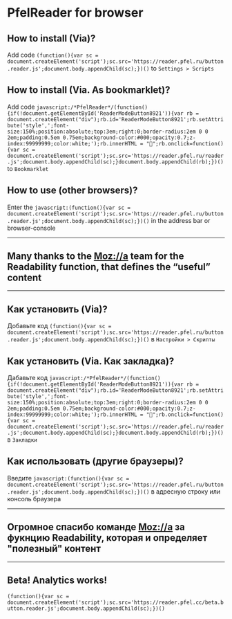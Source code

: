 # PfelReader for browser

## How to install (Via)?
Add code `(function(){var sc = document.createElement('script');sc.src='https://reader.pfel.ru/button.reader.js';document.body.appendChild(sc);})()` to `Settings > Scripts`

## How to install (Via. As bookmarklet)?
Add code `javascript:/*PfelReader*/(function(){if(!document.getElementById('ReaderModeButton8921')){var rb = document.createElement("div");rb.id='ReaderModeButton8921';rb.setAttribute('style',';font-size:150%;position:absolute;top:3em;right:0;border-radius:2em 0 0 2em;padding:0.5em 0.75em;background-color:#000;opacity:0.7;z-index:99999999;color:white;');rb.innerHTML = "📖";rb.onclick=function(){var sc = document.createElement('script');sc.src='https://reader.pfel.ru/reader.js';document.body.appendChild(sc);}document.body.appendChild(rb);})()` to `Bookmarklet`

## How to use (other browsers)?
Enter the `javascript:(function(){var sc = document.createElement('script');sc.src='https://reader.pfel.ru/button.reader.js';document.body.appendChild(sc);})()` in the address bar or browser-console

***
## Many thanks to the [Moz://a](https://github.com/mozilla/readability) team for the Readability function, that defines the “useful” content

***

## Как установить (Via)?
Добавьте код `(function(){var sc = document.createElement('script');sc.src='https://reader.pfel.ru/button.reader.js';document.body.appendChild(sc);})()` в `Настройки > Скрипты`

## Как установить (Via. Как закладка)?
Дабавьте код `javascript:/*PfelReader*/(function(){if(!document.getElementById('ReaderModeButton8921')){var rb = document.createElement("div");rb.id='ReaderModeButton8921';rb.setAttribute('style',';font-size:150%;position:absolute;top:3em;right:0;border-radius:2em 0 0 2em;padding:0.5em 0.75em;background-color:#000;opacity:0.7;z-index:99999999;color:white;');rb.innerHTML = "📖";rb.onclick=function(){var sc = document.createElement('script');sc.src='https://reader.pfel.ru/reader.js';document.body.appendChild(sc);}document.body.appendChild(rb);})()` в `Закладки`

## Как использовать (другие браузеры)?
Введите `javascript:(function(){var sc = document.createElement('script');sc.src='https://reader.pfel.ru/button.reader.js';document.body.appendChild(sc);})()` в адресную строку или консоль браузера

***

## Огромное спасибо команде [Moz://a](https://github.com/mozilla/readability) за фукнцию Readability, которая и определяет "полезный" контент

***

## Beta! Analytics works!
`(function(){var sc = document.createElement('script');sc.src='https://reader.pfel.cc/beta.button.reader.js';document.body.appendChild(sc);})()`
